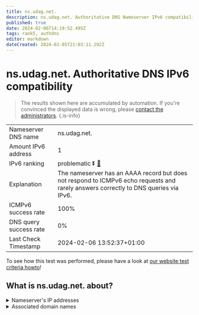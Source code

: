 ```yaml
---
title: ns.udag.net.
description: ns.udag.net. Authoritative DNS Nameserver IPv6 compatibility
published: true
date: 2024-02-06T14:19:52.495Z
tags: rank5, authdns
editor: markdown
dateCreated: 2024-02-05T21:03:11.292Z
---
```


# ns.udag.net. Authoritative DNS IPv6 compatibility

> The results shown here are accumulated by automation. If you're convinced the displayed data is wrong, please [contact the administrators](/howto/chat). 
{.is-info}




|   |   |
| - | - |
| Nameserver DNS name | ns.udag.net.
| Amount IPv6 address | 1
| IPv6 ranking | problematic :arrow_double_down: [🔗](/howto/ranking) |
| Explanation | The nameserver has an AAAA record but does not respond to ICMPv6 echo requests and rarely answers correctly to DNS queries via IPv6. |
| ICMPv6 success rate | 100%|
| DNS query success rate | 0% |
| Last Check Timestamp | 2024-02-06 13:52:37+01:00 |

To see how this test was performed, please have a look at [our website test criteria howto](/howto/testcriteria/authdns)!


## What is ns.udag.net. about?




<details>
<summary>Nameserver's IP addresses</summary>

2001:67c:10b8::8

</details>



<details>
<summary>Associated domain names</summary>

www.viforpharma.com

</details>
